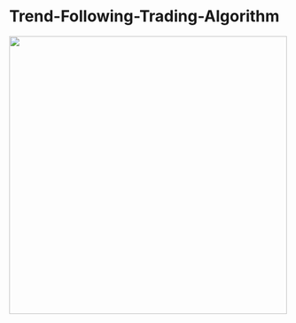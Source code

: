 # Trend-Following-Trading-Algorithm

<img src="https://github.com/ejenkins-001/blob/Algorithmic-Trading-with-Trend-Following-Strategy/backtest.jpg" height="501">
